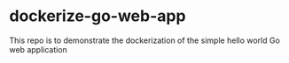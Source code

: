# dockerize-go-web-app
 This repo is to demonstrate the dockerization of the simple hello world Go web application
